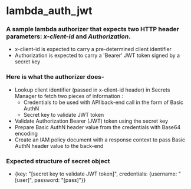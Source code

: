 # lambda_auth_jwt
### A sample lambda authorizer that expects two HTTP header parameters: *x-client-id* and *Authorization*.
- x-client-id is expected to carry a pre-determined client identifier
- Authorization is expected to carry a 'Bearer' JWT token signed by a secret key

### Here is what the authorizer does-
- Lookup client identifier (passed in x-client-id header) in Secrets Manager to fetch two pieces of information : 
  - Credentials to be used with API back-end call in the form of Basic AuthN 
  - Secret key to validate JWT token
- Validate Authorization Bearer (JWT) token using the secret key
- Prepare Basic AuthN header value from the credentials with Base64 encoding
- Create an IAM policy document with a response context to pass Basic AuthN header value to the back-end

### Expected structure of secret object
- {key: "[secret key to validate JWT token]", credentials: {username: "[user]", password: "[pass]"}}
  
